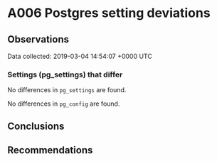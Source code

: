 # A006 Postgres setting deviations #

## Observations ##
Data collected: 2019-03-04 14:54:07 +0000 UTC  

### Settings (pg_settings) that differ ###

No differences in `pg_settings` are found.


No differences in `pg_config` are found.



## Conclusions ##


## Recommendations ##

